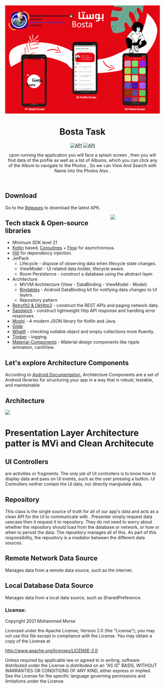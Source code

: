 <p align="center">
<img src=".images/cover.png"/>
</p>

<h1 align="center">Bosta Task</h1>

<p align="center">
     <a href="https://wakatime.com/badge/github/Devil2020/Bosta.svg"/><img alt="API" src="https://wakatime.com/badge/github/Devil2020/Bosta.svg"/></a>
     <a href="https://github.com/devil2020?tab=followers"><img alt="API" src="https://img.shields.io/github/stars/devil2020?style=social"/></a>

</p>



<p align="center">  
   upon running the application you will face a splash screen , then you will find data of the profile as well as a list of Albums, which you can click any of the Album to navigate to the Photos   , So we can View And Search with Name into the Photos Also .
</p>
</br>

## Download
Go to the [Releases](https://github.com/Devil2020/Halan/releases/download/v1.0.0/app-sharedTestingResources-debug.apk) to download the latest APK.


<img src=".images/bosta.gif" align="right" width="32%"/>

## Tech stack & Open-source libraries
- Minimum SDK level 21
- [Kotlin](https://kotlinlang.org/) based, [Coroutines](https://github.com/Kotlin/kotlinx.coroutines) + [Flow](https://kotlin.github.io/kotlinx.coroutines/kotlinx-coroutines-core/kotlinx.coroutines.flow/) for asynchronous.
- [Hilt](https://dagger.dev/hilt/) for dependency injection.
- JetPack
    - Lifecycle - dispose of observing data when lifecycle state changes.
    - ViewModel - UI related data holder, lifecycle aware.
    - Room Persistence - construct a database using the abstract layer.
- Architecture
    - MVVM Architecture (View - DataBinding - ViewModel - Model)
    - [Bindables](https://github.com/skydoves/bindables) - Android DataBinding kit for notifying data changes to UI layers.
    - Repository pattern
- [Retrofit2 & OkHttp3](https://github.com/square/retrofit) - construct the REST APIs and paging network data.
- [Sandwich](https://github.com/skydoves/Sandwich) - construct lightweight http API response and handling error responses.
- [Moshi](https://github.com/square/moshi/) - A modern JSON library for Kotlin and Java.
- [Glide](https://github.com/bumptech/glide)
- [WhatIf](https://github.com/skydoves/whatif) - checking nullable object and empty collections more fluently.
- [Timber](https://github.com/JakeWharton/timber) - logging.
- [Material-Components](https://github.com/material-components/material-components-android) - Material design components like ripple animation, cardView.

## Let's explore Architecture Components

According to  [Android Documentation](https://developer.android.com/topic/libraries/architecture), Architecture Components are a set of Android libraries for structuring your app in a way that is robust, testable, and maintainable

## Architecture

[![](.images/Architecture-mvi.png)](.images/Architecture-mvi.png)

# []() Presentation Layer Architecture patter is MVi and Clean Architecute 

## []()UI Controllers

are activities or fragments. The only job of UI controllers is to know how to display data and pass on UI events, such as the user pressing a button. UI Controllers neither contain the UI data, nor directly manipulate data.

## []()Repository
This class is the single source of truth for all of our app's data and acts as a clean API for the UI to communicate with . Presenter simply request data usecase then it request it to repository. They do not need to worry about whether the repository should load from the database or network, or how or when to persist the data. The repository manages all of this. As part of this responsibility, the repository is a mediator between the different data sources.

## []()Remote Network Data Source

Manages data from a remote data source, such as the internet.


## []()Local Database Data Source

Manages data from a local data source, such as SharedPreference.

### []()License:
Copyright 2021 Mohammed Morse

Licensed under the Apache License, Version 2.0 (the "License");
you may not use this file except in compliance with the License.
You may obtain a copy of the License at

   http://www.apache.org/licenses/LICENSE-2.0

Unless required by applicable law or agreed to in writing, software
distributed under the License is distributed on an "AS IS" BASIS,
WITHOUT WARRANTIES OR CONDITIONS OF ANY KIND, either express or implied.
See the License for the specific language governing permissions and
limitations under the License.


